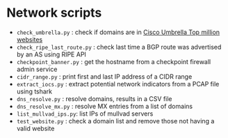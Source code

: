 # Network scripts

* `check_umbrella.py` : check if domains are in [Cisco Umbrella Top million websites](https://umbrella.cisco.com/blog/cisco-umbrella-1-million)
* `check_ripe_last_route.py` : check last time a BGP route was advertised by an AS using RIPE API
* `checkpoint_banner.py` : get the hostname from a checkpoint firewall admin service
* `cidr_range.py` : print first and last IP address of a CIDR range
* `extract_iocs.py` : extract potential network indicators from a PCAP file using tshark
* `dns_resolve.py` : resolve domains, results in a CSV file
* `dns_resolve_mx.py` : resolve MX entries from a list of domains
* `list_mullvad_ips.py`: list IPs of mullvad servers
* `test_website.py` : check a domain list and remove those not having a valid website
